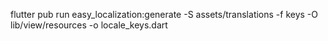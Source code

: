 flutter pub run easy_localization:generate -S assets/translations -f keys -O lib/view/resources  -o locale_keys.dart